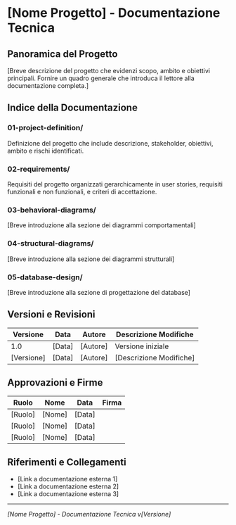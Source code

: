 # [Nome Progetto] - Documentazione Tecnica

## Panoramica del Progetto

[Breve descrizione del progetto che evidenzi scopo, ambito e obiettivi principali. Fornire un quadro generale che introduca il lettore alla documentazione completa.]

## Indice della Documentazione

### 01-project-definition/

Definizione del progetto che include descrizione, stakeholder, obiettivi, ambito e rischi identificati.

### 02-requirements/

Requisiti del progetto organizzati gerarchicamente in user stories, requisiti funzionali e non funzionali, e criteri di accettazione.

### 03-behavioral-diagrams/

[Breve introduzione alla sezione dei diagrammi comportamentali]

### 04-structural-diagrams/

[Breve introduzione alla sezione dei diagrammi strutturali]

### 05-database-design/

[Breve introduzione alla sezione di progettazione del database]

## Versioni e Revisioni

| Versione | Data | Autore | Descrizione Modifiche |
|---------|------|--------|----------------------|
| 1.0     | [Data] | [Autore] | Versione iniziale |
| [Versione] | [Data] | [Autore] | [Descrizione Modifiche] |

## Approvazioni e Firme

| Ruolo | Nome | Data | Firma |
|-------|------|------|-------|
| [Ruolo] | [Nome] | [Data] | |
| [Ruolo] | [Nome] | [Data] | |
| [Ruolo] | [Nome] | [Data] | |

## Riferimenti e Collegamenti

- [Link a documentazione esterna 1]
- [Link a documentazione esterna 2]
- [Link a documentazione esterna 3]

---

*[Nome Progetto] - Documentazione Tecnica v[Versione]*
